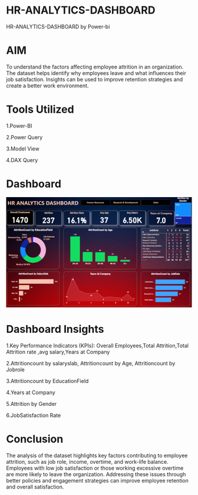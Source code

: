 # HR-ANALYTICS-DASHBOARD
 HR-ANALYTICS-DASHBOARD by Power-bi
 # AIM
 To understand the factors affecting employee attrition in an organization. The dataset helps identify why employees leave and what influences their job satisfaction. Insights can be used to improve retention strategies and create a better work environment.
#  Tools Utilized

1.Power-BI

2.Power Query

3.Model View

4.DAX Query
# Dashboard
 ![Image Alt](https://github.com/haikabdullah08/HR-ANALYTICS-DASHBOARD/blob/16f666661148a95ad88e8ef0493a3ed7ebfe725c/Screenshot%202025-01-06%20114609.png) 
# Dashboard Insights
1.Key Performance Indicators (KPIs): Overall Employees,Total Attrition,Total Attrition rate ,avg salary,Years at Company

2.Attritioncount by salaryslab, Attritioncount by Age, Attritioncount by Jobrole

3.Attritioncount by EducationField

4.Years at Company

5.Attrition by Gender

6.JobSatisfaction Rate 

# Conclusion
The analysis of the dataset highlights key factors contributing to employee attrition, such as job role, income, overtime, and work-life balance. Employees with low job satisfaction or those working excessive overtime are more likely to leave the organization. Addressing these issues through better policies and engagement strategies can improve employee retention and overall satisfaction.

 
